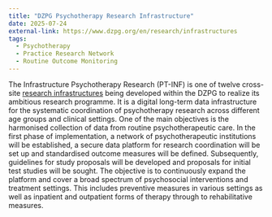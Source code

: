 ```yaml
---
title: "DZPG Psychotherapy Research Infrastructure"
date: 2025-07-24
external-link: https://www.dzpg.org/en/research/infrastructures
tags:
  - Psychotherapy
  - Practice Research Network
  - Routine Outcome Monitoring
---
```


The Infrastructure Psychotherapy Research (PT-INF) is one of twelve cross-site [research infrastructures](https://www.dzpg.org/en/research/infrastructures) being developed within the DZPG to realize its ambitious research programme. It is a digital long-term data infrastructure for the systematic coordination of psychotherapy research across different age groups and clinical settings. One of the main objectives is the harmonised collection of data from routine psychotherapeutic care. In the first phase of implementation, a network of psychotherapeutic institutions will be established, a secure data platform for research coordination will be set up and standardised outcome measures will be defined.  Subsequently, guidelines for study proposals will be developed and proposals for initial test studies will be sought. The objective is to continuously expand the platform and cover a broad spectrum of psychosocial interventions and treatment settings. This includes preventive measures in various settings as well as inpatient and outpatient forms of therapy through to rehabilitative measures.